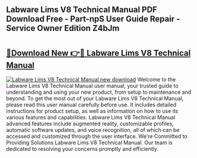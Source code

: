 ## Labware Lims V8 Technical Manual PDF Download Free - Part-npS User Guide Repair - Service Owner Edition Z4bJm

# <h2><a href="http://bc45340.oget.top/?id=Labware+Lims+V8+Technical+Manual">🔗Download New 👉🔴 Labware Lims V8 Technical Manual</a></h2>

[![Labware Lims V8 Technical Manual new download](https://i.imgur.com/5g1atiW.png)](http://bc45340.oget.top/?id=Labware+Lims+V8+Technical+Manual)
Welcome to the Labware Lims V8 Technical Manual user manual, your trusted guide to understanding and using your new product, from setup to maintenance and beyond. To get the most out of your Labware Lims V8 Technical Manual, please read this user manual carefully before use. It includes detailed instructions for product setup, as well as information on how to use its various features and capabilities. Labware Lims V8 Technical Manual advanced features include augmented reality, customizable profiles, automatic software updates, and voice recognition, all of which can be accessed and customized through the user interface. We're Committed to Providing Solutions Labware Lims V8 Technical Manual. Our team is dedicated to resolving your concerns promptly and efficiently.
